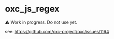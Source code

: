 # oxc_js_regex

⚠️ Work in progress. Do not use yet.

see: https://github.com/oxc-project/oxc/issues/1164